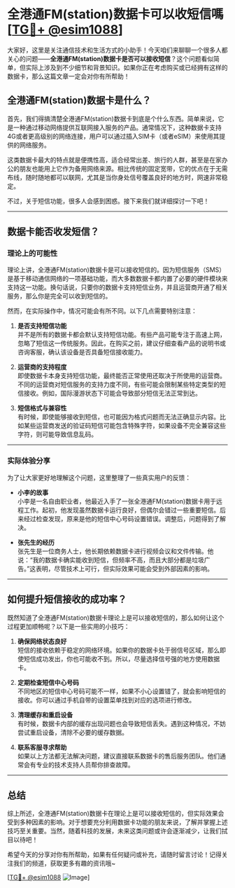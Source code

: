# 全港通FM(station)数据卡可以收短信嗎 [[TG💪+ @esim1088](https://t.me/s/esim1088)]

大家好，这里是关注通信技术和生活方式的小助手！今天咱们来聊聊一个很多人都关心的问题——**全港通FM(station)数据卡是否可以接收短信**？这个问题看似简单，但实际上涉及到不少细节和背景知识。如果你正在考虑购买或已经拥有这样的数据卡，那么这篇文章一定会对你有所帮助！

## 全港通FM(station)数据卡是什么？

首先，我们得搞清楚全港通FM(station)数据卡到底是个什么东西。简单来说，它是一种通过移动网络提供互联网接入服务的产品。通常情况下，这种数据卡支持4G或者更高级别的网络连接，用户可以通过插入SIM卡（或者eSIM）来使用其提供的网络服务。

这类数据卡最大的特点就是便携性高，适合经常出差、旅行的人群，甚至是在家办公的朋友也能用上它作为备用网络来源。相比传统的固定宽带，它的优点在于无需布线，随时随地都可以联网，尤其是当你身处信号覆盖良好的地方时，网速非常稳定。

不过，关于短信功能，很多人会感到困惑。接下来我们就详细探讨一下吧！

---

## 数据卡能否收发短信？

### 理论上的可能性

理论上讲，全港通FM(station)数据卡是可以接收短信的。因为短信服务（SMS）是基于移动通信网络的一项基础功能，而大多数数据卡都内置了必要的硬件模块来支持这一功能。换句话说，只要你的数据卡支持短信业务，并且运营商开通了相关服务，那么你是完全可以收到短信的。

然而，在实际操作中，情况可能会有所不同。以下几点需要特别注意：

1. **是否支持短信功能**  
   并不是所有的数据卡都会默认支持短信功能。有些产品可能专注于高速上网，忽略了短信这一传统服务。因此，在购买之前，建议仔细查看产品的说明书或咨询客服，确认该设备是否具备短信接收能力。

2. **运营商的支持程度**  
   即使数据卡本身支持短信功能，最终能否正常使用还取决于所使用的运营商。不同的运营商对短信服务的支持力度不同，有些可能会限制某些特定类型的短信接收。例如，国际漫游状态下可能会导致部分短信无法正常到达。

3. **短信格式与兼容性**  
   有时候，即使能够接收到短信，也可能因为格式问题而无法正确显示内容。比如某些运营商发送的验证码短信可能包含特殊字符，如果设备不完全兼容这些字符，则可能导致信息乱码。

---

### 实际体验分享

为了让大家更好地理解这个问题，这里整理了一些真实用户的反馈：

- **小李的故事**  
  小李是一名自由职业者，他最近入手了一张全港通FM(station)数据卡用于远程工作。起初，他发现虽然数据卡运行良好，但偶尔会错过一些重要短信。后来经过检查发现，原来是他的短信中心号码设置错误。调整后，问题得到了解决。

- **张先生的经历**  
  张先生是一位商务人士，他长期依赖数据卡进行视频会议和文件传输。他说：“我的数据卡确实能收到短信，但频率不高，而且大部分都是垃圾广告。”这表明，尽管技术上可行，但实际效果可能会受到外部因素的影响。

---

## 如何提升短信接收的成功率？

既然知道了全港通FM(station)数据卡理论上是可以接收短信的，那么如何让这个过程更加顺畅呢？以下是一些实用的小技巧：

1. **确保网络状态良好**  
   短信的接收依赖于稳定的网络环境。如果你的数据卡处于弱信号区域，那么即使短信成功发出，你也可能收不到。所以，尽量选择信号强的地方使用数据卡。

2. **定期检查短信中心号码**  
   不同地区的短信中心号码可能不一样，如果不小心设置错了，就会影响短信的接收。你可以通过手机自带的设置菜单找到对应的选项进行修改。

3. **清理缓存和重启设备**  
   有时候，数据卡内部的缓存出现问题也会导致短信丢失。遇到这种情况，不妨尝试重启设备，清除不必要的缓存数据。

4. **联系客服寻求帮助**  
   如果以上方法都无法解决问题，建议直接联系数据卡的售后服务团队。他们通常会有专业的技术支持人员帮你排查故障。

---

## 总结

综上所述，全港通FM(station)数据卡在理论上是可以接收短信的，但实际效果会受到多种因素的影响。对于想要充分利用数据卡功能的朋友来说，了解并掌握上述技巧至关重要。当然，随着科技的发展，未来这类问题或许会逐渐减少，让我们拭目以待吧！

希望今天的分享对你有所帮助，如果有任何疑问或补充，请随时留言讨论！记得关注我们的频道，获取更多有趣的资讯哦~

[[TG💪+ @esim1088](https://t.me/s/esim1088) ![Image](https://i.postimg.cc/4NQfJmqS/Snipaste-2025-05-13-00-14-12.png)]